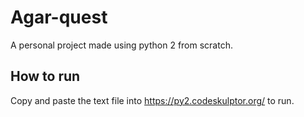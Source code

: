 # Agar-quest
A personal project made using python 2 from scratch.

## How to run
Copy and paste the text file into https://py2.codeskulptor.org/ to run.  
